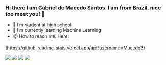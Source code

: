 ### Hi there I am Gabriel de Macedo Santos. I am from Brazil, nice too meet you! 👋


- 🔭 I’m student at high school
- 🌱 I’m currently learning Machine Learning
- 📫 How to reach me: Here:

(https://github-readme-stats.vercel.app/api?username=Macedo3)

[<img src="https://img.shields.io/badge/twitter-%231DA1F2.svg?&style=for-the-badge&logo=twitter&logoColor=white" />](https://twitter.com/GabreldeMace12)   [<img src="https://img.shields.io/badge/linkedin-%230077B5.svg?&style=for-the-badge&logo=linkedin&logoColor=white" />](https://www.linkedin.com/in/gabriel-de-macedo-santos-662522210/) [<img src = "https://img.shields.io/badge/instagram-%23E4405F.svg?&style=for-the-badge&logo=instagram&logoColor=white">](https://www.instagram.com/gabriel_demacedo/) [<img src = "https://img.shields.io/badge/facebook-%231877F2.svg?&style=for-the-badge&logo=facebook&logoColor=white">](https://www.facebook.com/gabriel.macedosantos/)
